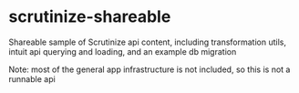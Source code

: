 # scrutinize-shareable

Shareable sample of Scrutinize api content, including transformation utils, intuit api querying and loading,
and an example db migration

Note: most of the general app infrastructure is not included, so this is not a runnable api